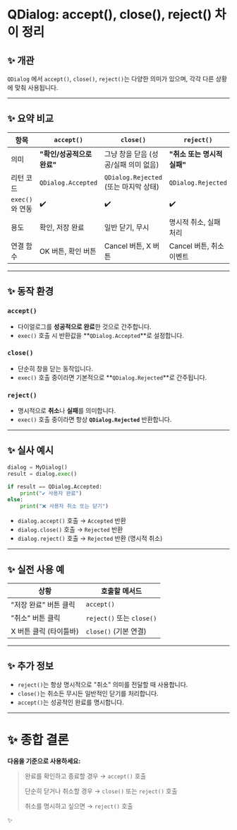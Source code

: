 # QDialog: accept(), close(), reject() 차이 정리

## ✨ 개관
`QDialog` 에서 `accept()`, `close()`, `reject()`는 다양한 의미가 있으며, 각각 다른 상황에 맞춰 사용됩니다.

---

## ✨ 요약 비교

| 항목 | `accept()` | `close()` | `reject()` |
|------|------------|-----------|------------|
| 의미 | **"확인/성공적으로 완료"** | 그냥 창을 닫음 (성공/실패 의미 없음) | **"취소 또는 명시적 실패"** |
| 리턴 코드 | `QDialog.Accepted` | `QDialog.Rejected` (또는 마지막 상태) | `QDialog.Rejected` |
| `exec()`와 연동 | ✔️ | ✔️ | ✔️ |
| 용도 | 확인, 저장 완료 | 일반 닫기, 무시 | 명시적 취소, 실패 처리 |
| 연결 함수 | OK 버튼, 확인 버튼 | Cancel 버튼, X 버튼 | Cancel 버튼, 취소 이벤트 |

---

## ✨ 동작 환경

### `accept()`
- 다이얼로그를 **성공적으로 완료**한 것으로 간주합니다.
- `exec()` 호출 시 반환값을 **`QDialog.Accepted`**로 설정합니다.

### `close()`
- 단순히 창을 닫는 동작입니다.
- `exec()` 호출 중이라면 기본적으로 **`QDialog.Rejected`**로 간주됩니다.

### `reject()`
- 명시적으로 **취소**나 **실패**를 의미합니다.
- `exec()` 호출 중이라면 항상 **`QDialog.Rejected`** 반환합니다.

---

## ✨ 실사 예시

```python
dialog = MyDialog()
result = dialog.exec()

if result == QDialog.Accepted:
    print("✔️ 사용자 완료")
else:
    print("❌ 사용자 취소 또는 닫기")
```

- `dialog.accept()` 호출 → `Accepted` 반환
- `dialog.close()` 호출 → `Rejected` 반환
- `dialog.reject()` 호출 → `Rejected` 반환 (명시적 취소)

---

## ✨ 실전 사용 예

| 상황 | 호출할 메서드 |
|------|---------------|
| "저장 완료" 버튼 클릭 | `accept()` |
| "취소" 버튼 클릭 | `reject()` 또는 `close()` |
| X 버튼 클릭 (타이틀바) | `close()` (기본 연결) |

---

## ✨ 추가 정보

- `reject()`는 항상 명시적으로 "취소" 의미를 전달할 때 사용합니다.
- `close()`는 취소든 무시든 일반적인 닫기를 처리합니다.
- `accept()`는 성공적인 완료를 명시합니다.

---

# ✨ 종합 결론

**다음을 기준으로 사용하세요:**

> 완료를 확인하고 종료할 경우 → `accept()` 호출
>
> 단순히 닫거나 취소할 경우 → `close()` 또는 `reject()` 호출
>
> 취소를 명시하고 싶으면 → `reject()` 호출

✨